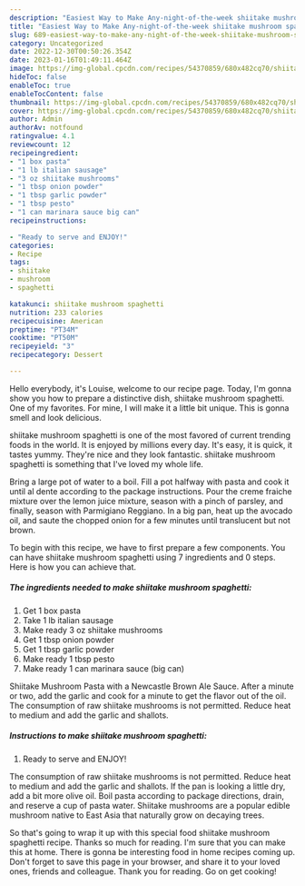 ```yaml
---
description: "Easiest Way to Make Any-night-of-the-week shiitake mushroom spaghetti"
title: "Easiest Way to Make Any-night-of-the-week shiitake mushroom spaghetti"
slug: 689-easiest-way-to-make-any-night-of-the-week-shiitake-mushroom-spaghetti
category: Uncategorized
date: 2022-12-30T00:50:26.354Z
date: 2023-01-16T01:49:11.464Z
image: https://img-global.cpcdn.com/recipes/54370859/680x482cq70/shiitake-mushroom-spaghetti-recipe-main-photo.jpg
hideToc: false
enableToc: true
enableTocContent: false
thumbnail: https://img-global.cpcdn.com/recipes/54370859/680x482cq70/shiitake-mushroom-spaghetti-recipe-main-photo.jpg
cover: https://img-global.cpcdn.com/recipes/54370859/680x482cq70/shiitake-mushroom-spaghetti-recipe-main-photo.jpg
author: Admin
authorAv: notfound
ratingvalue: 4.1
reviewcount: 12
recipeingredient:
- "1 box pasta"
- "1 lb italian sausage"
- "3 oz shiitake mushrooms"
- "1 tbsp onion powder"
- "1 tbsp garlic powder"
- "1 tbsp pesto"
- "1 can marinara sauce big can"
recipeinstructions:

- "Ready to serve and ENJOY!"
categories:
- Recipe
tags:
- shiitake
- mushroom
- spaghetti

katakunci: shiitake mushroom spaghetti 
nutrition: 233 calories
recipecuisine: American
preptime: "PT34M"
cooktime: "PT50M"
recipeyield: "3"
recipecategory: Dessert

---
```



Hello everybody, it's Louise, welcome to our recipe page. Today, I'm gonna show you how to prepare a distinctive dish, shiitake mushroom spaghetti. One of my favorites. For mine, I will make it a little bit unique. This is gonna smell and look delicious.

shiitake mushroom spaghetti is one of the most favored of current trending foods in the world. It is enjoyed by millions every day. It's easy, it is quick, it tastes yummy. They're nice and they look fantastic. shiitake mushroom spaghetti is something that I've loved my whole life.

Bring a large pot of water to a boil. Fill a pot halfway with pasta and cook it until al dente according to the package instructions. Pour the creme fraiche mixture over the lemon juice mixture, season with a pinch of parsley, and finally, season with Parmigiano Reggiano. In a big pan, heat up the avocado oil, and saute the chopped onion for a few minutes until translucent but not brown.


To begin with this recipe, we have to first prepare a few components. You can have shiitake mushroom spaghetti using 7 ingredients and 0 steps. Here is how you can achieve that.

<!--inarticleads1-->

##### The ingredients needed to make shiitake mushroom spaghetti:

1. Get 1 box pasta
1. Take 1 lb italian sausage
1. Make ready 3 oz shiitake mushrooms
1. Get 1 tbsp onion powder
1. Get 1 tbsp garlic powder
1. Make ready 1 tbsp pesto
1. Make ready 1 can marinara sauce (big can)


Shiitake Mushroom Pasta with a Newcastle Brown Ale Sauce. After a minute or two, add the garlic and cook for a minute to get the flavor out of the oil. The consumption of raw shiitake mushrooms is not permitted. Reduce heat to medium and add the garlic and shallots. 

<!--inarticleads2-->

##### Instructions to make shiitake mushroom spaghetti:


1. Ready to serve and ENJOY!

The consumption of raw shiitake mushrooms is not permitted. Reduce heat to medium and add the garlic and shallots. If the pan is looking a little dry, add a bit more olive oil. Boil pasta according to package directions, drain, and reserve a cup of pasta water. Shiitake mushrooms are a popular edible mushroom native to East Asia that naturally grow on decaying trees. 

So that's going to wrap it up with this special food shiitake mushroom spaghetti recipe. Thanks so much for reading. I'm sure that you can make this at home. There is gonna be interesting food in home recipes coming up. Don't forget to save this page in your browser, and share it to your loved ones, friends and colleague. Thank you for reading. Go on get cooking!
